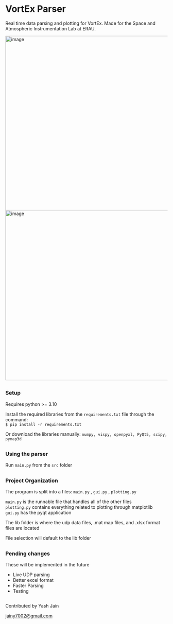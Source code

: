 # VortEx Parser
Real time data parsing and plotting for VortEx. Made for the Space and Atmospheric Instrumentation Lab at ERAU.

<img width="1381" height="542" alt="image" src="https://github.com/user-attachments/assets/4e946b0b-b62f-494b-82e5-6d1bb1fe14ca" />
<img width="1117" height="529" alt="image" src="https://github.com/user-attachments/assets/331c6e38-4db1-41c4-99e7-a6ef5ddabc81" />

##
### Setup
Requires python >= 3.10

Install the required libraries from the `requirements.txt` file through the command:  
`$ pip install -r requirements.txt`

Or download the libraries manually: `numpy, vispy, openpyxl, PyQt5, scipy, pymap3d`

##
### Using the parser

Run `main.py` from the `src` folder

##
### Project Organization
The program is split into a files: `main.py` , `gui.py` , `plotting.py`

`main.py` is the runnable file that handles all of the other files  
`plotting.py` contains everything related to plotting through matplotlib
`gui.py` has the pyqt application

The lib folder is where the udp data files, .mat map files, and .xlsx format files are located

File selection will default to the lib folder

##
### Pending changes

These will be implemented in the future
- Live UDP parsing
- Better excel format
- Faster Parsing
- Testing

##
Contributed by Yash Jain

jainy7002@gmail.com

